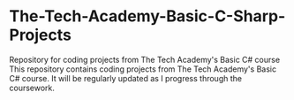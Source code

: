 # The-Tech-Academy-Basic-C-Sharp-Projects
Repository for coding projects from The Tech Academy's Basic C# course
This repository contains coding projects from The Tech Academy's Basic C# course. It will be regularly updated as I progress through the coursework.
